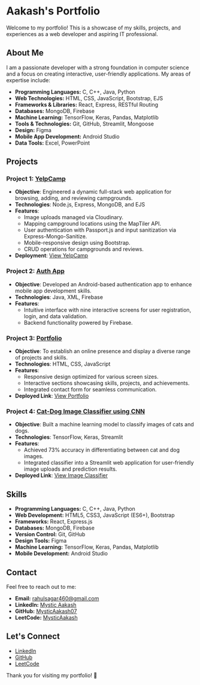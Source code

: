 # Aakash's Portfolio

Welcome to my portfolio! This is a showcase of my skills, projects, and experiences as a web developer and aspiring IT professional.

## About Me

I am a passionate developer with a strong foundation in computer science and a focus on creating interactive, user-friendly applications. My areas of expertise include:

- **Programming Languages:** C, C++, Java, Python
- **Web Technologies:** HTML, CSS, JavaScript, Bootstrap, EJS
- **Frameworks & Libraries:** React, Express, RESTful Routing
- **Databases:** MongoDB, Firebase
- **Machine Learning:** TensorFlow, Keras, Pandas, Matplotlib
- **Tools & Technologies:** Git, GitHub, Streamlit, Mongoose
- **Design:** Figma
- **Mobile App Development:** Android Studio
- **Data Tools:** Excel, PowerPoint

## Projects

### Project 1: [YelpCamp](https://github.com/MysticAakash07/YelpCamp)

- **Objective**: Engineered a dynamic full-stack web application for browsing, adding, and reviewing campgrounds.  
- **Technologies**: Node.js, Express, MongoDB, and EJS  
- **Features**:  
  - Image uploads managed via Cloudinary.  
  - Mapping campground locations using the MapTiler API.  
  - User authentication with Passport.js and input sanitization via Express-Mongo-Sanitize.  
  - Mobile-responsive design using Bootstrap.  
  - CRUD operations for campgrounds and reviews.  
- **Deployment**: [View YelpCamp](https://yelpcamp-8uao.onrender.com/)

### Project 2: [Auth App](https://github.com/MysticAakash07/Auth-App)

- **Objective**: Developed an Android-based authentication app to enhance mobile app development skills.  
- **Technologies**: Java, XML, Firebase  
- **Features**:  
  - Intuitive interface with nine interactive screens for user registration, login, and data validation.  
  - Backend functionality powered by Firebase.

### Project 3: [Portfolio](https://my-portfolio-two-virid-66.vercel.app/#)

- **Objective**: To establish an online presence and display a diverse range of projects and skills.  
- **Technologies**: HTML, CSS, JavaScript  
- **Features**:  
  - Responsive design optimized for various screen sizes.  
  - Interactive sections showcasing skills, projects, and achievements.  
  - Integrated contact form for seamless communication.  
- **Deployed Link**: [View Portfolio](https://my-portfolio-two-virid-66.vercel.app/#)

### Project 4: [Cat-Dog Image Classifier using CNN](https://github.com/MysticAakash07/Cat-Dog-Image-Classifier)

- **Objective**: Built a machine learning model to classify images of cats and dogs.  
- **Technologies**: TensorFlow, Keras, Streamlit  
- **Features**:  
  - Achieved 73% accuracy in differentiating between cat and dog images.  
  - Integrated classifier into a Streamlit web application for user-friendly image uploads and prediction results.
- **Deployed Link**: [View Image Classifier](https://huggingface.co/spaces/Mystic-Aakash/Cat-Dog-Image-Classifier-using-CNN)

## Skills

- **Programming Languages:** C, C++, Java, Python
- **Web Development:** HTML5, CSS3, JavaScript (ES6+), Bootstrap
- **Frameworks:** React, Express.js
- **Databases:** MongoDB, Firebase
- **Version Control:** Git, GitHub
- **Design Tools:** Figma
- **Machine Learning:** TensorFlow, Keras, Pandas, Matplotlib
- **Mobile Development:** Android Studio

## Contact

Feel free to reach out to me:
- **Email:** [rahulsagar460@gmail.com](mailto:rahulsagar460@gmail.com)
- **LinkedIn:** [Mystic Aakash](https://www.linkedin.com/in/mysticaakash/)
- **GitHub:** [MysticAakash07](https://github.com/MysticAakash07)
- **LeetCode:** [MysticAakash](https://leetcode.com/u/Mystic_Aakash/)

## Let's Connect

- [LinkedIn](https://www.linkedin.com/in/mysticaakash/)
- [GitHub](https://github.com/MysticAakash07)
- [LeetCode](https://leetcode.com/u/Mystic_Aakash/)

Thank you for visiting my portfolio! 🚀